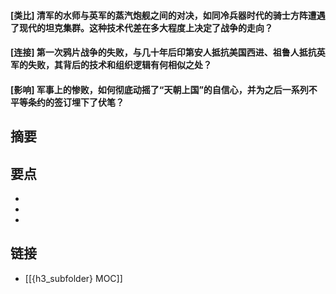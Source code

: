 #### [类比] 清军的水师与英军的蒸汽炮舰之间的对决，如同冷兵器时代的骑士方阵遭遇了现代的坦克集群。这种技术代差在多大程度上决定了战争的走向？


#### [连接] 第一次鸦片战争的失败，与几十年后印第安人抵抗美国西进、祖鲁人抵抗英军的失败，其背后的技术和组织逻辑有何相似之处？


#### [影响] 军事上的惨败，如何彻底动摇了“天朝上国”的自信心，并为之后一系列不平等条约的签订埋下了伏笔？


## 摘要


## 要点

- 
- 
- 

## 链接

- [[{h3_subfolder} MOC]]
